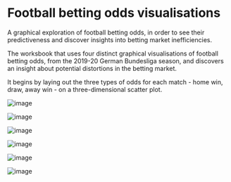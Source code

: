 # Football betting odds visualisations
A graphical exploration of football betting odds, in order to see their predictiveness and discover insights into betting market inefficiencies.

The worksbook that uses four distinct graphical visualisations of football betting odds, from the 2019-20 German Bundesliga season, and discovers an insight about potential distortions in the betting market.

It begins by laying out the three types of odds for each match - home win, draw, away win - on a three-dimensional scatter plot.

![image](https://user-images.githubusercontent.com/69304112/209521180-ddf5d66f-09be-49be-8ad0-9c8765bceb76.png)

![image](https://user-images.githubusercontent.com/69304112/209736296-fd1faa75-9eac-4550-9812-af87f5a5b364.png)

![image](https://user-images.githubusercontent.com/69304112/209736585-d98e5494-ca33-4422-bfcc-6124d858f66c.png)

![image](https://user-images.githubusercontent.com/69304112/209734998-3c401769-8578-47f6-950f-d22b141ff7d6.png)

![image](https://user-images.githubusercontent.com/69304112/209521311-0cd334ae-4e17-41c1-b520-f7c1def19053.png)

![image](https://user-images.githubusercontent.com/69304112/209672937-9d611bbe-25ee-45ee-9ae9-17c60d13f95d.png)
